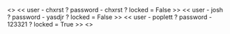 <> << user - chxrst ? password - chxrst ? locked = False >> << user - josh ? password - yasdjr ? locked = False >> << user - poplett ? password - 123321 ? locked = True >> <>
